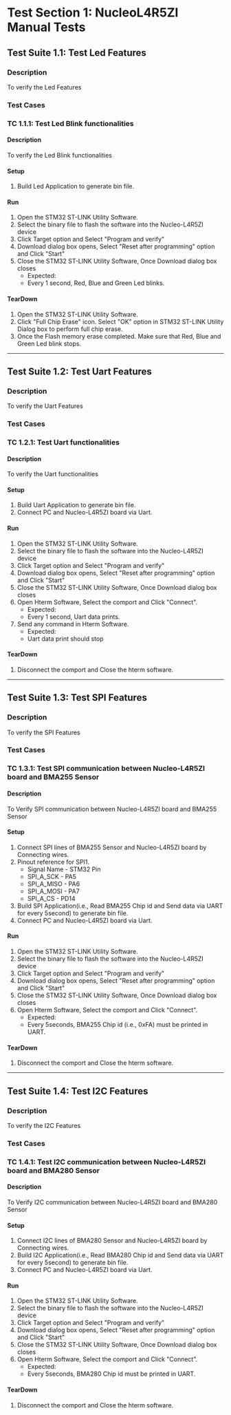 # Test Section 1: NucleoL4R5ZI Manual Tests

## Test Suite 1.1: Test Led Features

### Description
To verify the Led Features

### Test Cases

### TC 1.1.1: Test Led Blink functionalities

#### Description
To verify the Led Blink functionalities

#### Setup
1. Build Led Application to generate bin file.

#### Run
1. Open the STM32 ST-LINK Utility Software.
2. Select the binary file to flash the software into the Nucleo-L4R5ZI device
3. Click Target option and Select "Program and verify"
4. Download dialog box opens, Select "Reset after programming" option and Click "Start"
5. Close the STM32 ST-LINK Utility Software, Once Download dialog box closes
     * Expected:
     * Every 1 second, Red, Blue and Green Led blinks.


#### TearDown
1. Open the STM32 ST-LINK Utility Software.
2. Click "Full Chip Erase" icon. Select "OK" option in STM32 ST-LINK Utility Dialog box to perform full chip erase.
3. Once the Flash memory erase completed. Make sure that Red, Blue and Green Led blink stops.
----------


## Test Suite 1.2: Test Uart Features

### Description
To verify the Uart Features

### Test Cases

### TC 1.2.1: Test Uart functionalities

#### Description
To verify the Uart functionalities

#### Setup
1. Build Uart Application to generate bin file.
2. Connect PC and Nucleo-L4R5ZI board via Uart.

#### Run
1. Open the STM32 ST-LINK Utility Software.
2. Select the binary file to flash the software into the Nucleo-L4R5ZI device
3. Click Target option and Select "Program and verify"
4. Download dialog box opens, Select "Reset after programming" option and Click "Start"
5. Close the STM32 ST-LINK Utility Software, Once Download dialog box closes
6. Open Hterm Software, Select the comport and Click "Connect". 
     * Expected:
     * Every 1 second, Uart data prints.
7. Send any command in Hterm Software.
     * Expected:
     * Uart data print should stop


#### TearDown
1. Disconnect the comport and Close the hterm software.
----------

## Test Suite 1.3: Test SPI Features

### Description
To verify the SPI Features

### Test Cases

### TC 1.3.1: Test SPI communication between Nucleo-L4R5ZI board and BMA255 Sensor

#### Description
To Verify SPI communication between Nucleo-L4R5ZI board and BMA255 Sensor

#### Setup
1. Connect SPI lines of BMA255 Sensor and Nucleo-L4R5ZI board by Connecting wires.
2. Pinout reference for SPI1.
    * Signal Name	-	STM32 Pin
    * SPI_A_SCK		-	PA5
    * SPI_A_MISO	-	PA6
    * SPI_A_MOSI	-	PA7
    * SPI_A_CS		-	PD14 
3. Build SPI Application(i.e., Read BMA255 Chip id and Send data via UART for every 5second) to generate bin file. 
4. Connect PC and Nucleo-L4R5ZI board via Uart.

#### Run
1. Open the STM32 ST-LINK Utility Software.
2. Select the binary file to flash the software into the Nucleo-L4R5ZI device
3. Click Target option and Select "Program and verify"
4. Download dialog box opens, Select "Reset after programming" option and Click "Start"
5. Close the STM32 ST-LINK Utility Software, Once Download dialog box closes
6. Open Hterm Software, Select the comport and Click "Connect". 
     * Expected:
     * Every 5seconds, BMA255 Chip id (i.e., 0xFA) must be printed in UART.


#### TearDown
1. Disconnect the comport and Close the hterm software.
----------

## Test Suite 1.4: Test I2C Features

### Description
To verify the I2C Features

### Test Cases

### TC 1.4.1: Test I2C communication between Nucleo-L4R5ZI board and BMA280 Sensor

#### Description
To Verify I2C communication between Nucleo-L4R5ZI board and BMA280 Sensor

#### Setup
1. Connect I2C lines of BMA280 Sensor and Nucleo-L4R5ZI board by Connecting wires.
2. Build I2C Application(i.e., Read BMA280 Chip id and Send data via UART for every 5second) to generate bin file. 
3. Connect PC and Nucleo-L4R5ZI board via Uart.

#### Run
1. Open the STM32 ST-LINK Utility Software.
2. Select the binary file to flash the software into the Nucleo-L4R5ZI device
3. Click Target option and Select "Program and verify"
4. Download dialog box opens, Select "Reset after programming" option and Click "Start"
5. Close the STM32 ST-LINK Utility Software, Once Download dialog box closes
6. Open Hterm Software, Select the comport and Click "Connect". 
     * Expected:
     * Every 5seconds, BMA280 Chip id must be printed in UART.


#### TearDown
1. Disconnect the comport and Close the hterm software.
